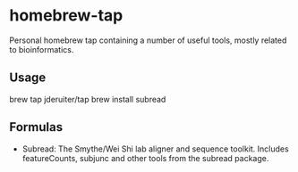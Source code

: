 # homebrew-tap

Personal homebrew tap containing a number of useful tools, mostly
related to bioinformatics.

## Usage

brew tap jderuiter/tap
brew install subread

## Formulas

- Subread: The Smythe/Wei Shi lab aligner and sequence toolkit. Includes
featureCounts, subjunc and other tools from the subread package.
